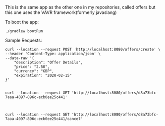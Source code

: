 This is the same app as the other one in my repositories, called offers but this one uses the VAVR framework(formerly javaslang)

To boot the app:
```
./gradlew bootRun
```

Sample Requests:
```
curl --location --request POST 'http://localhost:8080/offers/create' \
--header 'Content-Type: application/json' \
--data-raw '{
	"description": "Offer Details",
	"price": "2.50",
	"currency": "GBP",
	"expiration": "2020-02-15"
}'


curl --location --request GET 'http://localhost:8080/offers/d8a73bfc-7aaa-4097-896c-ecb0ee25c441'



curl --location --request GET 'http://localhost:8080/offers/d8a73bfc-7aaa-4097-896c-ecb0ee25c441/cancel'
```
